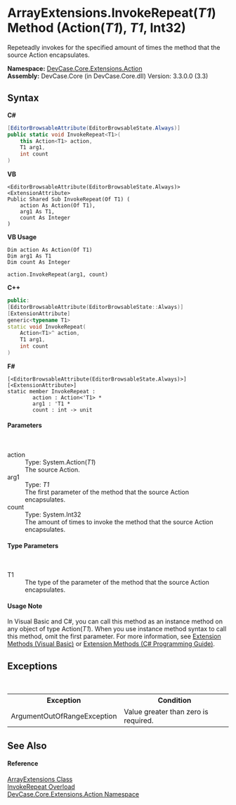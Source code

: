 # ArrayExtensions.InvokeRepeat(*T1*) Method (Action(*T1*), *T1*, Int32)
 

Repeteadly invokes for the specified amount of times the method that the source Action encapsulates.

**Namespace:**&nbsp;<a href="N_DevCase_Core_Extensions_Action">DevCase.Core.Extensions.Action</a><br />**Assembly:**&nbsp;DevCase.Core (in DevCase.Core.dll) Version: 3.3.0.0 (3.3)

## Syntax

**C#**<br />
``` C#
[EditorBrowsableAttribute(EditorBrowsableState.Always)]
public static void InvokeRepeat<T1>(
	this Action<T1> action,
	T1 arg1,
	int count
)

```

**VB**<br />
``` VB
<EditorBrowsableAttribute(EditorBrowsableState.Always)>
<ExtensionAttribute>
Public Shared Sub InvokeRepeat(Of T1) ( 
	action As Action(Of T1),
	arg1 As T1,
	count As Integer
)
```

**VB Usage**<br />
``` VB Usage
Dim action As Action(Of T1)
Dim arg1 As T1
Dim count As Integer

action.InvokeRepeat(arg1, count)
```

**C++**<br />
``` C++
public:
[EditorBrowsableAttribute(EditorBrowsableState::Always)]
[ExtensionAttribute]
generic<typename T1>
static void InvokeRepeat(
	Action<T1>^ action, 
	T1 arg1, 
	int count
)
```

**F#**<br />
``` F#
[<EditorBrowsableAttribute(EditorBrowsableState.Always)>]
[<ExtensionAttribute>]
static member InvokeRepeat : 
        action : Action<'T1> * 
        arg1 : 'T1 * 
        count : int -> unit 

```


#### Parameters
&nbsp;<dl><dt>action</dt><dd>Type: System.Action(*T1*)<br />The source Action.</dd><dt>arg1</dt><dd>Type: *T1*<br />The first parameter of the method that the source Action encapsulates.</dd><dt>count</dt><dd>Type: System.Int32<br />The amount of times to invoke the method that the source Action encapsulates.</dd></dl>

#### Type Parameters
&nbsp;<dl><dt>T1</dt><dd>The type of the parameter of the method that the source Action encapsulates.</dd></dl>

#### Usage Note
In Visual Basic and C#, you can call this method as an instance method on any object of type Action(*T1*). When you use instance method syntax to call this method, omit the first parameter. For more information, see <a href="https://docs.microsoft.com/dotnet/visual-basic/programming-guide/language-features/procedures/extension-methods">Extension Methods (Visual Basic)</a> or <a href="https://docs.microsoft.com/dotnet/csharp/programming-guide/classes-and-structs/extension-methods">Extension Methods (C# Programming Guide)</a>.

## Exceptions
&nbsp;<table><tr><th>Exception</th><th>Condition</th></tr><tr><td>ArgumentOutOfRangeException</td><td>Value greater than zero is required.</td></tr></table>

## See Also


#### Reference
<a href="T_DevCase_Core_Extensions_Action_ArrayExtensions">ArrayExtensions Class</a><br /><a href="Overload_DevCase_Core_Extensions_Action_ArrayExtensions_InvokeRepeat">InvokeRepeat Overload</a><br /><a href="N_DevCase_Core_Extensions_Action">DevCase.Core.Extensions.Action Namespace</a><br />